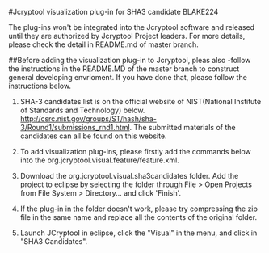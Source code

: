 #Jcryptool visualization plug-in for SHA3 candidate BLAKE224

The plug-ins won't be integrated into the Jcryptool software and released until they are authorized by Jcryptool Project leaders. For more details, please check the detail in README.md of master branch. 

##Before adding the visualization plug-in to Jcryptool, pleas also -follow the instructions in the README.MD of the master branch to construct general developing envrioment. If you have done that, please follow the instructions below.

1. SHA-3 candidates list is on the official website of NIST(National Institute of Standards and Technology) below. http://csrc.nist.gov/groups/ST/hash/sha-3/Round1/submissions_rnd1.html. The submitted materials of the candidates can all be found on this website. 

2.  To add visualization plug-ins, please firstly add the commands below into the org.jcryptool.visual.feature/feature.xml.

   <!plugin
         id="org.jcryptool.visual.sha3candidates"
         download-size="0"
         install-size="0"
         version="0.0.0"
         unpack="false"/>

3. Download the org.jcryptool.visual.sha3candidates folder. Add the project to eclipse by selecting the folder through File > Open Projects from File System > Directory... and click 'Finish'. 

4. If the plug-in in the folder doesn't work, please try compressing the zip file in the same name and replace all the contents of the original folder.

5. Launch JCryptool in eclipse, click the "Visual" in the menu, and click in "SHA3 Candidates". 

